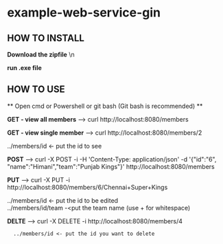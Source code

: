 # example-web-service-gin

## HOW TO INSTALL
**Download the zipfile** \n

**run .exe file**

## HOW TO USE

** Open cmd or Powershell or git bash (Git bash is recommended) **

**GET - view all members** 
  --> curl http://localhost:8080/members

**GET - view single member** 
  --> curl http://localhost:8080/members/2
  
  
  ../members/id <- put the id to see

**POST**
  --> curl -X POST -i -H 'Content-Type: application/json' -d '{"id":"6", "name":"Himani","team":"Punjab Kings"}' http://localhost:8080/members
  
**PUT**
  --> curl -X PUT -i http://localhost:8080/members/6/Chennai+Super+Kings
  
  
  ../members/id <- put the id to be edited  
  ../members/id/team -<put the team name (use + for whitespace)
  
**DELTE**
  --> curl -X DELETE -i http://localhost:8080/members/4
  
      ../members/id <- put the id you want to delete
      
      
      
